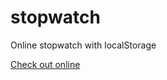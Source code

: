 # stopwatch
Online stopwatch with localStorage 

[Check out online](https://voidcode1337.github.io/stopwatch/)
